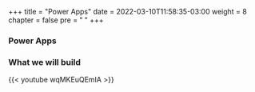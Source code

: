 +++
title = "Power Apps"
date = 2022-03-10T11:58:35-03:00
weight = 8
chapter = false
pre = "<b> </b>"
+++

### Power Apps


### What we will build
{{< youtube wqMKEuQEmIA >}}
